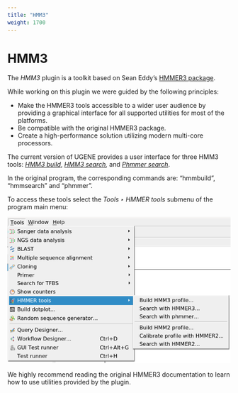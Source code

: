 ```yaml
---
title: "HMM3"
weight: 1700
---
```



# HMM3

The _HMM3_ plugin is a toolkit based on Sean Eddy’s [HMMER3 package](http://hmmer.janelia.org/).

While working on this plugin we were guided by the following principles:

*   Make the HMMER3 tools accessible to a wider user audience by providing a graphical interface for all supported utilities for most of the platforms.
*   Be compatible with the original HMMER3 package.
*   Create a high-performance solution utilizing modern multi-core processors.

The current version of UGENE provides a user interface for three HMM3 tools: [_HMM3 build_](building-hmm-model), _[HMM3 search](searching-sequence-using-hmm-profile),_ and [_Phmmer search_](searching-sequence-against-sequence-database).

In the original program, the corresponding commands are: “hmmbuild”, “hmmsearch” and “phmmer”.

To access these tools select the _Tools ‣ HMMER tools_ submenu of the program main menu:


![](/images/54363788/56852533.png)

We highly recommend reading the original HMMER3 documentation to learn how to use utilities provided by the plugin.

